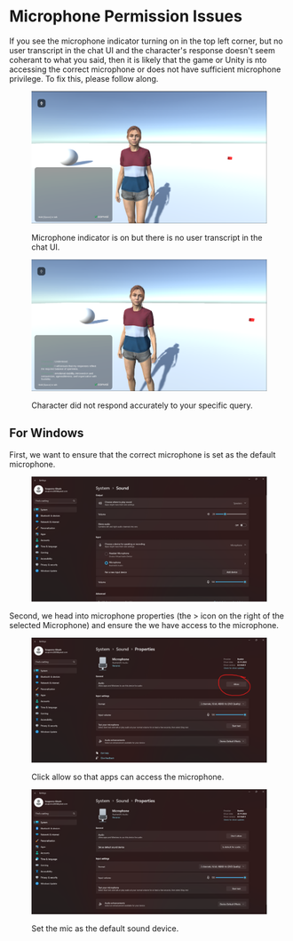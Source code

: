 # Microphone Permission Issues

If you see the microphone indicator turning on in the top left corner, but no user transcript in the chat UI and the character's response doesn't seem coherant to what you said, then it is likely that the game or Unity is nto accessing the correct microphone or does not have sufficient microphone privilege. To fix this, please follow along.

<figure><img src="../../../.gitbook/assets/image (3).png" alt=""><figcaption><p>Microphone indicator is on but there is no user transcript in the chat UI.</p></figcaption></figure>

<figure><img src="../../../.gitbook/assets/image (4).png" alt=""><figcaption><p>Character did not respond accurately to your specific query.</p></figcaption></figure>

## For Windows

First, we want to ensure that the correct microphone is set as the default microphone.&#x20;

<figure><img src="../../../.gitbook/assets/image (5) (1).png" alt=""><figcaption></figcaption></figure>

Second, we head into microphone properties (the > icon on the right of the selected Microphone) and ensure the we have access to the microphone.

<figure><img src="../../../.gitbook/assets/image (7).png" alt=""><figcaption><p>Click allow so that apps can access the microphone.</p></figcaption></figure>

<figure><img src="../../../.gitbook/assets/image (8).png" alt=""><figcaption><p>Set the mic as the default sound device.</p></figcaption></figure>
